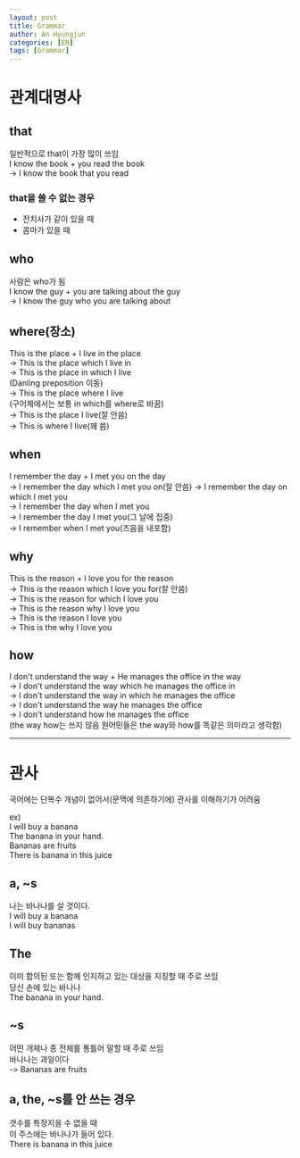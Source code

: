 ```yaml
---
layout: post
title: Grammar
author: An Hyungjun
categories: [EN]
tags: [Grammar]
---
```


# 관계대명사

## that
일반적으로 that이 가장 많이 쓰임  
I know the book + you read the book  
-> I know the book that you read

### that을 쓸 수 없는 경우
- 전치사가 같이 있을 때
- 콤마가 있을 때

## who
사람은 who가 됨  
I know the guy + you are talking about the guy  
-> I know the guy who you are talking about

## where(장소)
This is the place + I live in the place  
-> This is the place which I live in  
-> This is the place in which I live  
(Danling preposition 이동)  
-> This is the place where I live  
(구어체에서는 보통 in which를 where로 바꿈)  
-> This is the place I live(잘 안씀)  
-> This is where I live(꽤 씀)

## when
I remember the day + I met you on the day  
-> I remember the day which I met you on(잘 안씀)
-> I remember the day on which I met you  
-> I remember the day when I met you  
-> I remember the day I met you(그 날에 집중)  
-> I remember when I met you(즈음을 내포함)  

## why
This is the reason + I love you for the reason  
-> This is the reason which I love you for(잘 안씀)  
-> This is the reason for which I love you  
-> This is the reason why I love you  
-> This is the reason I love you  
-> This is the why I love you  

## how
I don't understand the way + He manages the office in the way  
-> I don't understand the way which he manages the office in  
-> I don't understand the way in which he manages the office  
-> I don't understand the way he manages the office  
-> I don't understand how he manages the office  
(the way how는 쓰지 않음 원어민들은 the way와 how를 똑같은 의미라고 생각함)  

---

# 관사
국어에는 단복수 개념이 없어서(문맥에 의존하기에) 관사를 이해하기가 어려움

ex)  
I will buy a banana  
The banana in your hand.  
Bananas are fruits  
There is banana in this juice  

## a, ~s
나는 바나나를 살 것이다.  
I will buy a banana  
I will buy bananas  

## The
이미 합의된 또는 함께 인지하고 있는 대상을 지칭할 때 주로 쓰임  
당신 손에 있는 바나나  
The banana in your hand.

## ~s
어떤 개체나 종 전체를 통틀어 말할 때 주로 쓰임  
바나나는 과일이다  
-> Bananas are fruits
	
## a, the, ~s를 안 쓰는 경우
갯수를 특정지을 수 없을 때  
이 주스에는 바나나가 들어 있다.  
There is banana in this juice
